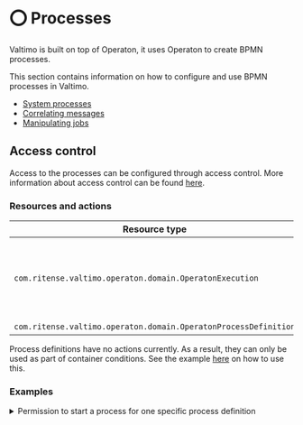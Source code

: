 # ⭕ Processes

Valtimo is built on top of Operaton, it uses Operaton to create BPMN processes.

This section contains information on how to configure and use BPMN processes in Valtimo.

* [System processes](systemprocesses.md)
* [Correlating messages](correlation-service.md)
* [Manipulating jobs](job-service.md)

## Access control

Access to the processes can be configured through access control. More information about access control can be found [here](https://docs.valtimo.nl/features/access-control).

### Resources and actions

<table><thead><tr><th width="329">Resource type</th><th width="143">Action</th><th>Effect</th></tr></thead><tbody><tr><td><code>com.ritense.valtimo.operaton.domain.OperatonExecution</code></td><td><code>create</code></td><td>Allows creating an execution for a process definition.</td></tr><tr><td><code>com.ritense.valtimo.operaton.domain.OperatonProcessDefinition</code></td><td>-</td><td>-</td></tr></tbody></table>

Process definitions have no actions currently. As a result, they can only be used as part of container conditions. See the example [here](./#permission-to-start-a-process-for-one-specific-process-definition) on how to use this.

### Examples

<details>

<summary>Permission to start a process for one specific process definition</summary>

<pre class="language-json" data-overflow="wrap"><code class="lang-json">{
<strong>    "resourceType": "com.ritense.valtimo.camunda.domain.CamundaExecution",
</strong>    "action": "create",
    "conditions": [
        {
            "type": "container",
            "resourceType": "com.ritense.valtimo.camunda.domain.CamundaProcessDefinition",
            "conditions": [
                {
                    "type": "field",
                    "field": "key",
                    "operator": "==",
                    "value": "evenementenvergunning"
                }
            ]
        }
    ]
}
</code></pre>

</details>
